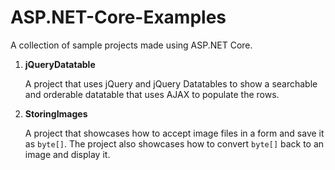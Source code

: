 # ASP.NET-Core-Examples
A collection of sample projects made using ASP.NET Core.

1. **jQueryDatatable**

   A project that uses jQuery and jQuery Datatables to show a
   searchable and orderable datatable that uses AJAX to populate the
   rows.

2. **StoringImages**

   A project that showcases how to accept image files in a form and
   save it as `byte[]`. The project also showcases how to convert
   `byte[]` back to an image and display it.
